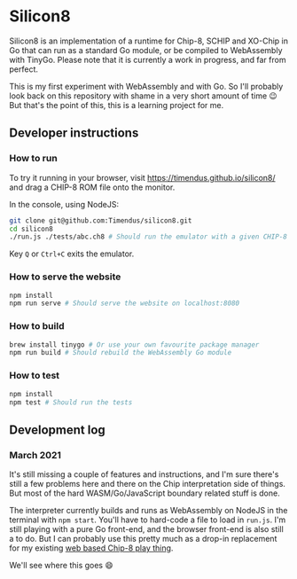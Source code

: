 # Silicon8

Silicon8 is an implementation of a runtime for Chip-8, SCHIP and XO-Chip in Go
that can run as a standard Go module, or be compiled to WebAssembly with TinyGo.
Please note that it is currently a work in progress, and far from perfect.

This is my first experiment with WebAssembly and with Go. So I'll probably look
back on this repository with shame in a very short amount of time 😉 But that's
the point of this, this is a learning project for me.

## Developer instructions

### How to run

To try it running in your browser, visit https://timendus.github.io/silicon8/ and drag a CHIP-8 ROM file onto the monitor.

In the console, using NodeJS:

```bash
git clone git@github.com:Timendus/silicon8.git
cd silicon8
./run.js ./tests/abc.ch8 # Should run the emulator with a given CHIP-8 binary
```

Key `Q` or `Ctrl+C` exits the emulator.

### How to serve the website

```bash
npm install
npm run serve # Should serve the website on localhost:8080
```

### How to build

```bash
brew install tinygo # Or use your own favourite package manager
npm run build # Should rebuild the WebAssembly Go module
```

### How to test

```bash
npm install
npm test # Should run the tests
```

## Development log

### March 2021

It's still missing a couple of features and instructions, and I'm sure there's
still a few problems here and there on the Chip interpretation side of things.
But most of the hard WASM/Go/JavaScript boundary related stuff is done.

The interpreter currently builds and runs as WebAssembly on NodeJS in the
terminal with `npm start`. You'll have to hard-code a file to load in `run.js`.
I'm still playing with a pure Go front-end, and the browser front-end is also
still a to do. But I can probably use this pretty much as a drop-in replacement
for my existing [web based Chip-8 play thing](https://github.com/Timendus/chip-8).

We'll see where this goes 😄
